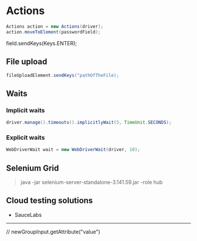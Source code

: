 

# Actions

```java
Actions action = new Actions(driver);
action.moveToElement(passwordField);
```

field.sendKeys(Keys.ENTER);

## File upload

```java
fileUploadElement.sendKeys("pathOfTheFile);
```

## Waits

### Implicit waits

```java
driver.manage().timeouts().implicitlyWait(5, TimeUnit.SECONDS);
```

### Explicit waits

```java
WebDriverWait wait = new WebDriverWait(driver, 10);
```


## Selenium Grid

> java -jar selenium-server-standalone-3.141.59.jar -role hub


## Cloud testing solutions

* SauceLabs


---


// newGroupInput.getAttribute("value")